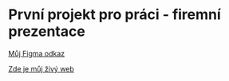 # První projekt pro práci - firemní prezentace

[Můj Figma odkaz](https://www.figma.com/file/yswc906UNjzhqZ2w7dcgKv/Vrtek_L3---4P-projekt?node-id=0%3A1&t=UwvolWcovQxTmfWr-1)

[Zde je můj živý web](https://pslib-cz.github.io/2022l3web-pppp-adamvrtek/)
